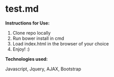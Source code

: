 # test.md

**Instructions for Use:**

1. Clone repo locally
2. Run bower install in cmd
3. Load index.html in the browser of your choice
4. Enjoy! :)

**Technologies used:**

Javascript, Jquery, AJAX, Bootstrap
